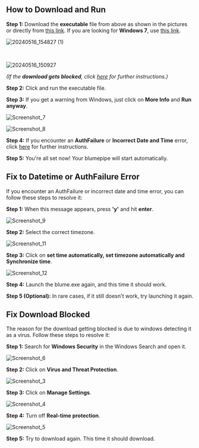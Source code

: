 ## How to Download and Run

**Step 1:** Download the **executable** file from above as shown in the pictures or directly from <a href="https://s3.ap-south-1.amazonaws.com/app.blume.com/blume.exe">this link</a>. If you are looking for **Windows 7**, use <a href="">this link</a>.

![20240516_154827 (1)](https://github.com/maimunahmed2/blume-app/assets/121492681/652b0862-18d9-4154-8317-50176195ed7b)

<br>

![20240516_150927](https://github.com/maimunahmed2/blume-app/assets/121492681/ff449914-ad22-4ad4-bdbe-a895f66e592a)

*(If the **download gets blocked**, click [here](#download-block-fix) for further instructions.)*

**Step 2:** Click and run the executable file.

**Step 3:** If you get a warning from Windows, just click on **More Info** and **Run anyway**.

![Screenshot_7](https://github.com/maimunahmed2/blume-app/assets/121492681/8ad853fe-523b-4eb6-b894-a7f23c49a20c)

![Screenshot_8](https://github.com/maimunahmed2/blume-app/assets/121492681/9a004789-349e-43ac-9a73-76893079ff49)

**Step 4:** If you encounter an **AuthFailure** or **Incorrect Date and Time** error, click [here](#datetime-fix) for further instructions.

**Step 5:** You're all set now! Your blumepipe will start automatically.

<a name="datetime-fix"></a>
## Fix to Datetime or AuthFailure Error
If you encounter an AuthFailure or incorrect date and time error, you can follow these steps to resolve it:

**Step 1:** When this message appears, press **'y'** and hit **enter**.

![Screenshot_9](https://github.com/maimunahmed2/blume-app/assets/121492681/80a6ba62-0c94-4b63-a9b0-6a1a03ddb525)

**Step 2:** Select the correct timezone.

![Screenshot_11](https://github.com/maimunahmed2/blume-app/assets/121492681/0ff57544-f597-481d-83d5-355c572d0323)

**Step 3:** Click on **set time automatically, set timezone automatically and Synchronize time**.

![Screenshot_12](https://github.com/maimunahmed2/blume-app/assets/121492681/486f3782-6726-4451-84d5-9feb71cc5445)

**Step 4:** Launch the blume.exe again, and this time it should work.

**Step 5 (Optional):** In rare cases, if it still doesn't work, try launching it again.

<a name="download-block-fix"></a>
## Fix Download Blocked
The reason for the download getting blocked is due to windows detecting it as a virus. Follow these steps to resolve it:

**Step 1:** Search for **Windows Security** in the Windows Search and open it.

![Screenshot_6](https://github.com/maimunahmed2/blume-app/assets/121492681/551f89d0-e8e8-4d6b-b57a-c5e0eb0b3e14)

**Step 2:** Click on **Virus and Threat Protection**.

![Screenshot_3](https://github.com/maimunahmed2/blume-app/assets/121492681/9de6477a-2a78-49f0-a418-7e78ef59e1a8)

**Step 3:** Click on **Manage Settings**.

![Screenshot_4](https://github.com/maimunahmed2/blume-app/assets/121492681/adade744-fd66-4854-a5c1-3ece8b6de8e7)

**Step 4:** Turn off **Real-time protection**.

![Screenshot_5](https://github.com/maimunahmed2/blume-app/assets/121492681/799527b3-6312-465f-a4a6-82a8a4c009bb)

**Step 5:** Try to download again. This time it should download.
